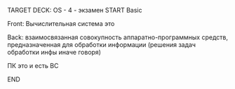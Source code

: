 TARGET DECK: OS - 4 - экзамен
START
Basic

Front: Вычислительная система это

Back: взаимосвязанная совокупность аппаратно-программных средств, предназначенная для обработки информации (решения задач обработки инфы иначе говоря)

ПК это и есть ВС
<!--ID: 1663488760825-->
END 